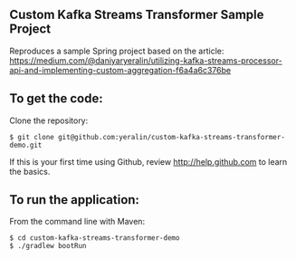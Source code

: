 Custom Kafka Streams Transformer Sample Project
-------------------
Reproduces a sample Spring project based on the article:
https://medium.com/@daniyaryeralin/utilizing-kafka-streams-processor-api-and-implementing-custom-aggregation-f6a4a6c376be

To get the code:
-------------------
Clone the repository:

    $ git clone git@github.com:yeralin/custom-kafka-streams-transformer-demo.git

If this is your first time using Github, review http://help.github.com to learn the basics.

To run the application:
-------------------
From the command line with Maven:

    $ cd custom-kafka-streams-transformer-demo
    $ ./gradlew bootRun